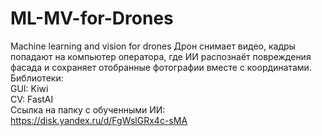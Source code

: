 # ML-MV-for-Drones
Machine learning and vision for drones
Дрон снимает видео, кадры попадают на компьютер оператора, где ИИ распознаёт повреждения фасада и сохраняет отобранные фотографии вместе с координатами.
Библиотеки:<br>
  GUI: Kiwi<br>
  CV: FastAI<br>
Ссылка на папку с обученными ИИ: https://disk.yandex.ru/d/FgWslGRx4c-sMA
